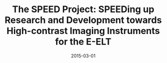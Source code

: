 ---
title: "The SPEED Project: SPEEDing up Research and Development towards High-contrast Imaging Instruments for the E-ELT"
collection: publications
permalink: /publication/2015-03-01-2
date: 2015-03-01
venue: 'The Messenger'
paperurl: 'https://escholarship.org/content/qt39h072gr/qt39h072gr.pdf'
---